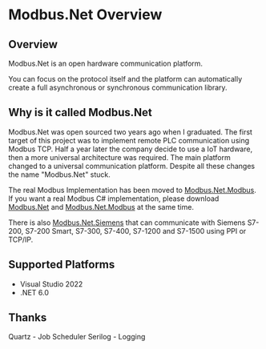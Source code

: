 ﻿Modbus.Net Overview
===================

Overview
-------------------
Modbus.Net is an open hardware communication platform.

You can focus on the protocol itself and the platform can automatically create a full asynchronous or synchronous communication library.

Why is it called Modbus.Net
-------------------
Modbus.Net was open sourced two years ago when I graduated. The first target of this project was to implement remote PLC communication using Modbus TCP. Half a year later the company decide to use a IoT hardware, then a more universal architecture was required. The main platform changed to a universal communication platform. Despite all these changes the name "Modbus.Net" stuck.

The real Modbus Implementation has been moved to [Modbus.Net.Modbus]( https://www.nuget.org/packages/Modbus.Net.Modbus). If you want a real Modbus C# implementation, please download [Modbus.Net]( https://www.nuget.org/packages/Modbus.Net) and [Modbus.Net.Modbus]( https://www.nuget.org/packages/Modbus.Net.Modbus) at the same time.

There is also [Modbus.Net.Siemens]( https://www.nuget.org/packages/Modbus.Net.Siemens) that can communicate with Siemens S7-200, S7-200 Smart, S7-300, S7-400, S7-1200 and S7-1500 using PPI or TCP/IP.


Supported Platforms
-------------------
* Visual Studio 2022
* .NET 6.0

Thanks
-------------------
Quartz - Job Scheduler
Serilog - Logging